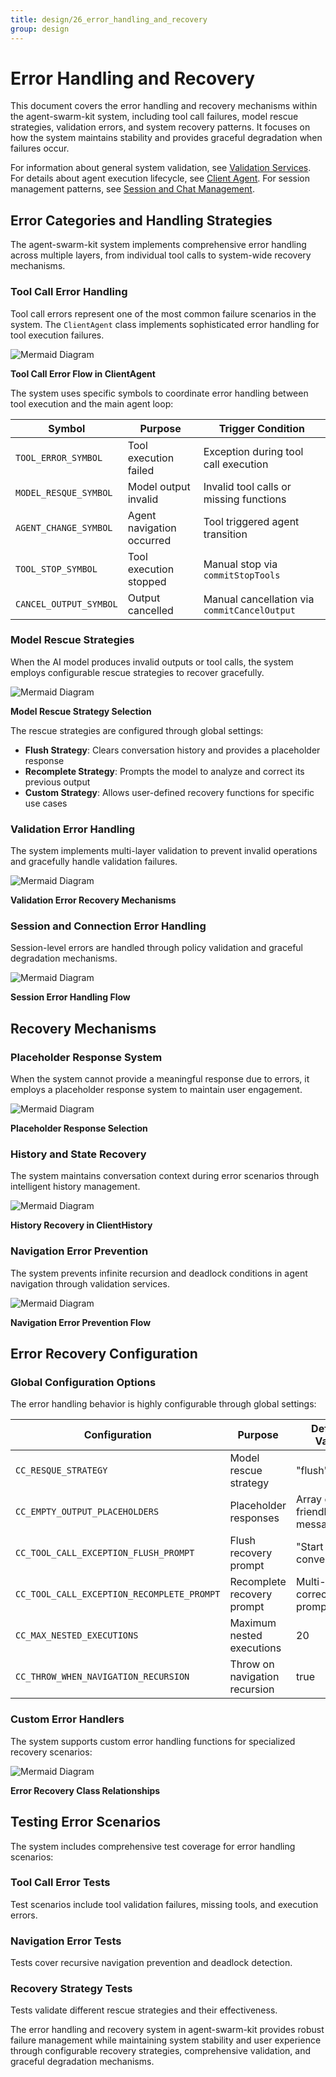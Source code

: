 ```yaml
---
title: design/26_error_handling_and_recovery
group: design
---
```


# Error Handling and Recovery

This document covers the error handling and recovery mechanisms within the agent-swarm-kit system, including tool call failures, model rescue strategies, validation errors, and system recovery patterns. It focuses on how the system maintains stability and provides graceful degradation when failures occur.

For information about general system validation, see [Validation Services](./17_Validation_Services.md). For details about agent execution lifecycle, see [Client Agent](./04_Client_Agent.md). For session management patterns, see [Session and Chat Management](./06_Session_and_Chat_Management.md).

## Error Categories and Handling Strategies

The agent-swarm-kit system implements comprehensive error handling across multiple layers, from individual tool calls to system-wide recovery mechanisms.

### Tool Call Error Handling

Tool call errors represent one of the most common failure scenarios in the system. The `ClientAgent` class implements sophisticated error handling for tool execution failures.

![Mermaid Diagram](./diagrams/26_Error_Handling_and_Recovery_0.svg)

**Tool Call Error Flow in ClientAgent**

The system uses specific symbols to coordinate error handling between tool execution and the main agent loop:

| Symbol | Purpose | Trigger Condition |
|--------|---------|-------------------|
| `TOOL_ERROR_SYMBOL` | Tool execution failed | Exception during tool call execution |
| `MODEL_RESQUE_SYMBOL` | Model output invalid | Invalid tool calls or missing functions |
| `AGENT_CHANGE_SYMBOL` | Agent navigation occurred | Tool triggered agent transition |
| `TOOL_STOP_SYMBOL` | Tool execution stopped | Manual stop via `commitStopTools` |
| `CANCEL_OUTPUT_SYMBOL` | Output cancelled | Manual cancellation via `commitCancelOutput` |

### Model Rescue Strategies

When the AI model produces invalid outputs or tool calls, the system employs configurable rescue strategies to recover gracefully.

![Mermaid Diagram](./diagrams/26_Error_Handling_and_Recovery_1.svg)

**Model Rescue Strategy Selection**

The rescue strategies are configured through global settings:

- **Flush Strategy**: Clears conversation history and provides a placeholder response
- **Recomplete Strategy**: Prompts the model to analyze and correct its previous output
- **Custom Strategy**: Allows user-defined recovery functions for specific use cases

### Validation Error Handling

The system implements multi-layer validation to prevent invalid operations and gracefully handle validation failures.

![Mermaid Diagram](./diagrams/26_Error_Handling_and_Recovery_2.svg)

**Validation Error Recovery Mechanisms**

### Session and Connection Error Handling

Session-level errors are handled through policy validation and graceful degradation mechanisms.

![Mermaid Diagram](./diagrams/26_Error_Handling_and_Recovery_3.svg)

**Session Error Handling Flow**

## Recovery Mechanisms

### Placeholder Response System

When the system cannot provide a meaningful response due to errors, it employs a placeholder response system to maintain user engagement.

![Mermaid Diagram](./diagrams/26_Error_Handling_and_Recovery_4.svg)

**Placeholder Response Selection**

### History and State Recovery

The system maintains conversation context during error scenarios through intelligent history management.

![Mermaid Diagram](./diagrams/26_Error_Handling_and_Recovery_5.svg)

**History Recovery in ClientHistory**

### Navigation Error Prevention

The system prevents infinite recursion and deadlock conditions in agent navigation through validation services.

![Mermaid Diagram](./diagrams/26_Error_Handling_and_Recovery_6.svg)

**Navigation Error Prevention Flow**

## Error Recovery Configuration

### Global Configuration Options

The error handling behavior is highly configurable through global settings:

| Configuration | Purpose | Default Value |
|---------------|---------|---------------|
| `CC_RESQUE_STRATEGY` | Model rescue strategy | "flush" |
| `CC_EMPTY_OUTPUT_PLACEHOLDERS` | Placeholder responses | Array of friendly messages |
| `CC_TOOL_CALL_EXCEPTION_FLUSH_PROMPT` | Flush recovery prompt | "Start the conversation" |
| `CC_TOOL_CALL_EXCEPTION_RECOMPLETE_PROMPT` | Recomplete recovery prompt | Multi-line correction prompt |
| `CC_MAX_NESTED_EXECUTIONS` | Maximum nested executions | 20 |
| `CC_THROW_WHEN_NAVIGATION_RECURSION` | Throw on navigation recursion | true |

### Custom Error Handlers

The system supports custom error handling functions for specialized recovery scenarios:

![Mermaid Diagram](./diagrams/26_Error_Handling_and_Recovery_7.svg)

**Error Recovery Class Relationships**

## Testing Error Scenarios

The system includes comprehensive test coverage for error handling scenarios:

### Tool Call Error Tests

Test scenarios include tool validation failures, missing tools, and execution errors.

### Navigation Error Tests

Tests cover recursive navigation prevention and deadlock detection.

### Recovery Strategy Tests

Tests validate different rescue strategies and their effectiveness.

The error handling and recovery system in agent-swarm-kit provides robust failure management while maintaining system stability and user experience through configurable recovery strategies, comprehensive validation, and graceful degradation mechanisms.